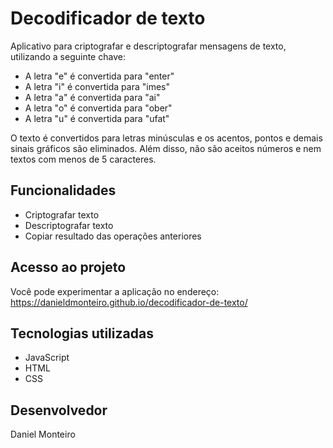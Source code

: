 # Decodificador de texto

Aplicativo para criptografar e descriptografar mensagens de texto, utilizando a seguinte chave:

- A letra "e" é convertida para "enter"
- A letra "i" é convertida para "imes"
- A letra "a" é convertida para "ai"
- A letra "o" é convertida para "ober"
- A letra "u" é convertida para "ufat"

O texto é convertidos para letras minúsculas e os acentos, pontos e demais sinais gráficos são eliminados. Além disso, não são aceitos números e nem textos com menos de 5 caracteres.

## Funcionalidades

- Criptografar texto
- Descriptografar texto
- Copiar resultado das operações anteriores

## Acesso ao projeto

Você pode experimentar a aplicação no endereço: https://danieldmonteiro.github.io/decodificador-de-texto/

## Tecnologias utilizadas

- JavaScript
- HTML
- CSS

## Desenvolvedor

Daniel Monteiro
